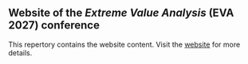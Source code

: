 ## Website of the *Extreme Value Analysis* (EVA 2027) conference

This repertory contains the website content. Visit the [website](https://hecsciencesdecision.github.io/eva2027) for more details.
